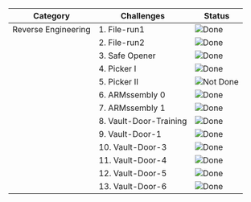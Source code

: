 | Category          | Challenges                                   | Status          |
|-|-|-|
| Reverse Engineering        | 1. File-run1                                | ![Done](https://img.shields.io/badge/Status-Done-brightgreen) |
|                            | 2. File-run2                                | ![Done](https://img.shields.io/badge/Status-Done-brightgreen) |
|                            | 3. Safe Opener                              | ![Done](https://img.shields.io/badge/Status-Done-brightgreen) |
|                            | 4. Picker I                                 | ![Done](https://img.shields.io/badge/Status-Done-brightgreen) |
|                            | 5. Picker II                                | ![Not Done](https://img.shields.io/badge/Status-Not_Done-red) |
|                            | 6. ARMssembly 0                             | ![Done](https://img.shields.io/badge/Status-Done-brightgreen)  |
|                            | 7. ARMssembly 1                             | ![Done](https://img.shields.io/badge/Status-Done-brightgreen) |
|                            | 8. Vault-Door-Training                      | ![Done](https://img.shields.io/badge/Status-Done-brightgreen) |
|                            | 9. Vault-Door-1                             | ![Done](https://img.shields.io/badge/Status-Done-brightgreen) |
|                            | 10. Vault-Door-3                            | ![Done](https://img.shields.io/badge/Status-Done-brightgreen) |
|                            | 11. Vault-Door-4                            | ![Done](https://img.shields.io/badge/Status-Done-brightgreen) |
|                            | 12. Vault-Door-5                            | ![Done](https://img.shields.io/badge/Status-Done-brightgreen) |
|                            | 13. Vault-Door-6                            | ![Done](https://img.shields.io/badge/Status-Done-brightgreen) |
